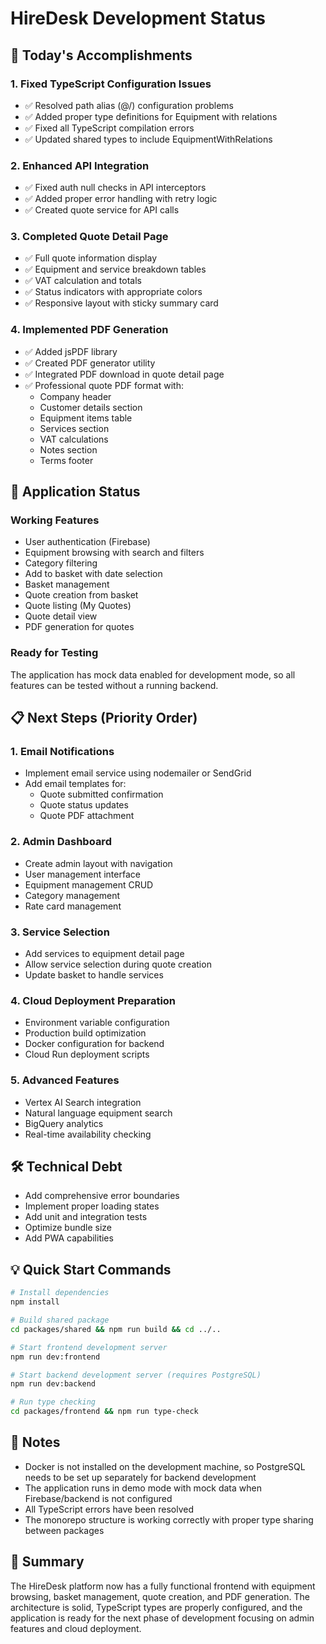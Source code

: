 # HireDesk Development Status

## 🎯 Today's Accomplishments

### 1. Fixed TypeScript Configuration Issues
- ✅ Resolved path alias (@/) configuration problems
- ✅ Added proper type definitions for Equipment with relations
- ✅ Fixed all TypeScript compilation errors
- ✅ Updated shared types to include EquipmentWithRelations

### 2. Enhanced API Integration
- ✅ Fixed auth null checks in API interceptors
- ✅ Added proper error handling with retry logic
- ✅ Created quote service for API calls

### 3. Completed Quote Detail Page
- ✅ Full quote information display
- ✅ Equipment and service breakdown tables
- ✅ VAT calculation and totals
- ✅ Status indicators with appropriate colors
- ✅ Responsive layout with sticky summary card

### 4. Implemented PDF Generation
- ✅ Added jsPDF library
- ✅ Created PDF generator utility
- ✅ Integrated PDF download in quote detail page
- ✅ Professional quote PDF format with:
  - Company header
  - Customer details section
  - Equipment items table
  - Services section
  - VAT calculations
  - Notes section
  - Terms footer

## 🚀 Application Status

### Working Features
- User authentication (Firebase)
- Equipment browsing with search and filters
- Category filtering
- Add to basket with date selection
- Basket management
- Quote creation from basket
- Quote listing (My Quotes)
- Quote detail view
- PDF generation for quotes

### Ready for Testing
The application has mock data enabled for development mode, so all features can be tested without a running backend.

## 📋 Next Steps (Priority Order)

### 1. Email Notifications
- Implement email service using nodemailer or SendGrid
- Add email templates for:
  - Quote submitted confirmation
  - Quote status updates
  - Quote PDF attachment

### 2. Admin Dashboard
- Create admin layout with navigation
- User management interface
- Equipment management CRUD
- Category management
- Rate card management

### 3. Service Selection
- Add services to equipment detail page
- Allow service selection during quote creation
- Update basket to handle services

### 4. Cloud Deployment Preparation
- Environment variable configuration
- Production build optimization
- Docker configuration for backend
- Cloud Run deployment scripts

### 5. Advanced Features
- Vertex AI Search integration
- Natural language equipment search
- BigQuery analytics
- Real-time availability checking

## 🛠️ Technical Debt
- Add comprehensive error boundaries
- Implement proper loading states
- Add unit and integration tests
- Optimize bundle size
- Add PWA capabilities

## 💡 Quick Start Commands

```bash
# Install dependencies
npm install

# Build shared package
cd packages/shared && npm run build && cd ../..

# Start frontend development server
npm run dev:frontend

# Start backend development server (requires PostgreSQL)
npm run dev:backend

# Run type checking
cd packages/frontend && npm run type-check
```

## 📝 Notes
- Docker is not installed on the development machine, so PostgreSQL needs to be set up separately for backend development
- The application runs in demo mode with mock data when Firebase/backend is not configured
- All TypeScript errors have been resolved
- The monorepo structure is working correctly with proper type sharing between packages

## 🎉 Summary
The HireDesk platform now has a fully functional frontend with equipment browsing, basket management, quote creation, and PDF generation. The architecture is solid, TypeScript types are properly configured, and the application is ready for the next phase of development focusing on admin features and cloud deployment. 